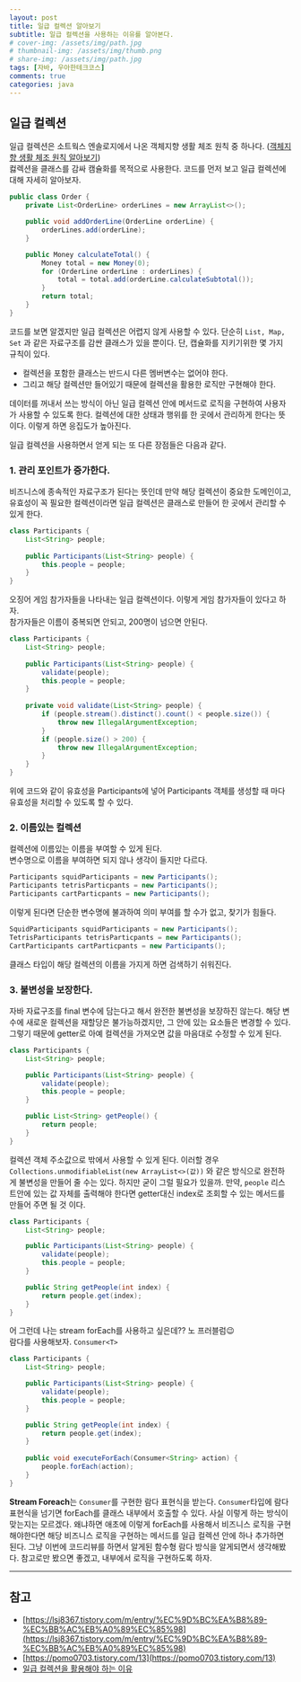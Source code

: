 ```yaml
---
layout: post
title: 일급 컬렉션 알아보기
subtitle: 일급 컬렉션을 사용하는 이유를 알아본다. 
# cover-img: /assets/img/path.jpg
# thumbnail-img: /assets/img/thumb.png
# share-img: /assets/img/path.jpg
tags: [자바, 우아한테크코스]
comments: true
categories: java
---
```


## 일급 컬렉션
일급 컬렉션은 소트웍스 엔솔로지에서 나온 객체지향 생활 체조 원칙 중 하나다. ([객체지향 생활 체조 원칙 알아보기](https://dustjq1004.github.io/java/2023-11-06-java-live-templates-for-object-calisthenics-1/))  
컳렉션을 클래스를 감싸 캠슐화를 목적으로 사용한다. 코드를 먼저 보고 일급 컬렉션에 대해 자세히 알아보자.

```java
public class Order {
    private List<OrderLine> orderLines = new ArrayList<>();

    public void addOrderLine(OrderLine orderLine) {
        orderLines.add(orderLine);
    }

    public Money calculateTotal() {
        Money total = new Money(0);
        for (OrderLine orderLine : orderLines) {
            total = total.add(orderLine.calculateSubtotal());
        }
        return total;
    }
}
```
코드를 보면 알겠지만 일급 컬렉션은 어렵지 않게 사용할 수 있다. 단순히 `List, Map, Set` 과 같은 자료구조를 감싼 클래스가 있을 뿐이다.
단, 캡슐화를 지키기위한 몇 가지 규칙이 있다. 
- 컬렉션을 포함한 클래스는 반드시 다른 멤버변수는 없어야 한다.
- 그리고 해당 컬렉션만 들어있기 때문에 컬렉션을 활용한 로직만 구현해야 한다.

데이터를 꺼내서 쓰는 방식이 아닌 일급 컬렉션 안에 메서드로 로직을 구현하여 사용자가 사용할 수 있도록 한다.
컬렉션에 대한 상태과 행위를 한 곳에서 관리하게 한다는 뜻이다. 이렇게 하면 응집도가 높아진다.

일급 컬렉션을 사용하면서 얻게 되는 또 다른 장점들은 다음과 같다.
### 1. 관리 포인트가 증가한다.  
비즈니스에 종속적인 자료구조가 된다는 뜻인데 만약 해당 컬렉션이 중요한 도메인이고, 유효성이 꼭 필요한 컬렉션이라면 일급 컬렉션은 클래스로 만들어
한 곳에서 관리할 수 있게 한다.

```java
class Participants {
    List<String> people;
    
    public Participants(List<String> people) {
        this.people = people;
    }
}
```
오징어 게임 참가자들을 나타내는 일급 컬렉션이다. 이렇게 게임 참가자들이 있다고 하자.  
참가자들은 이름이 중복되면 안되고, 200명이 넘으면 안된다.


```java
class Participants {
    List<String> people;
    
    public Participants(List<String> people) {
        validate(people);
        this.people = people;
    }
    
    private void validate(List<String> people) {
        if (people.stream().distinct().count() < people.size()) {
            throw new IllegalArgumentException;
        }
        if (people.size() > 200) {
            throw new IllegalArgumentException;
        }
    }
}
```
위에 코드와 같이 유효성을 Participants에 넣어 Participants 객체를 생성할 때 마다 유효성을 처리할 수 있도록 할 수 있다.

### 2. 이름있는 컬렉션  
컬렉션에 이름있는 이름을 부여할 수 있게 된다.   
변수명으로 이름을 부여하면 되지 않나 생각이 들지만 다르다.

```java
Participants squidParticipants = new Participants();
Participants tetrisParticpants = new Participants();
Participants cartParticpants = new Participants();
```
이렇게 된다면 단순한 변수명에 불과하여 의미 부여를 할 수가 없고, 찾기가 힘들다.

```java
SquidParticipants squidParticipants = new Participants();
TetrisParticipants tetrisParticpants = new Participants();
CartParticipants cartParticpants = new Participants();
```
클래스 타입이 해당 컬렉션의 이름을 가지게 하면 검색하기 쉬워진다.

### 3. 불변성을 보장한다.
자바 자료구조를 final 변수에 담는다고 해서 완전한 불변성을 보장하진 않는다. 해당 변수에 새로운 컬렉션을 재할당은 불가능하겠지만,
그 안에 있는 요소들은 변경할 수 있다. 그렇기 때문에 getter로 아예 컬렉션을 가져오면 값을 마음대로 수정할 수 있게 된다.

```java
class Participants {
    List<String> people;

    public Participants(List<String> people) {
        validate(people);
        this.people = people;
    }

    public List<String> getPeople() {
        return people;
    }
}
```
컬렉션 객체 주소값으로 밖에서 사용할 수 있게 된다. 이러할 경우 `Collections.unmodifiableList(new ArrayList<>(값))` 와 같은 방식으로 완전하게 불변성을 만들어 줄 수는 있다.
하지만 굳이 그럴 필요가 있을까. 만약, `people` 리스트안에 있는 값 자체를 출력해야 한다면 getter대신 index로 조회할 수 있는 메서드를 만들어 주면 될 것 이다.

```java
class Participants {
    List<String> people;

    public Participants(List<String> people) {
        validate(people);
        this.people = people;
    }

    public String getPeople(int index) {
        return people.get(index);
    }
}
```
어 그런데 나는 stream forEach를 사용하고 싶은데?? 노 프러블럼😉  
람다를 사용해보자. `Consumer<T>`
```java
class Participants {
    List<String> people;

    public Participants(List<String> people) {
        validate(people);
        this.people = people;
    }

    public String getPeople(int index) {
        return people.get(index);
    }
    
    public void executeForEach(Consumer<String> action) {
        people.forEach(action);
    }
}
```
**Stream Foreach**는 `Consumer`를 구현한 람다 표현식을 받는다. `Consumer`타입에 람다 표현식을 넘기면 forEach를 클래스 내부에서 호출할 수 있다.
사실 이렇게 하는 방식이 맞는지는 모르겠다. 왜냐하면 애초에 이렇게 forEach를 사용해서 비즈니스 로직을 구현해야한다면 해당 비즈니스 로직을 구현하는 메서드를 일급 컬렉션 안에 하나 추가하면 된다.
그냥 이번에 코드리뷰를 하면서 알게된 함수형 람다 방식을 알게되면서 생각해봤다. 참고로만 봤으면 좋겠고, 내부에서 로직을 구현하도록 하자.



---
## 참고
- [https://lsj8367.tistory.com/m/entry/%EC%9D%BC%EA%B8%89-%EC%BB%AC%EB%A0%89%EC%85%98](https://lsj8367.tistory.com/m/entry/%EC%9D%BC%EA%B8%89-%EC%BB%AC%EB%A0%89%EC%85%98)
- [https://pomo0703.tistory.com/13](https://pomo0703.tistory.com/13)
- [일급 컬렉션을 활용해야 하는 이유](https://velog.io/@alsgus92/%EC%9D%BC%EA%B8%89-%EC%BB%AC%EB%A0%89%EC%85%98%EC%9D%84-%ED%99%9C%EC%9A%A9%ED%95%B4%EC%95%BC-%ED%95%98%EB%8A%94-%EC%9D%B4%EC%9C%A0)
